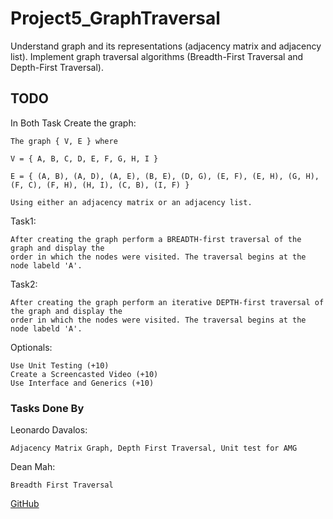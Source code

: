 # Project5_GraphTraversal
Understand graph and its representations (adjacency matrix and adjacency list). Implement graph traversal algorithms (Breadth-First Traversal and Depth-First Traversal).

## TODO

In Both Task Create the graph:

    The graph { V, E } where 
    
    V = { A, B, C, D, E, F, G, H, I }
    
    E = { (A, B), (A, D), (A, E), (B, E), (D, G), (E, F), (E, H), (G, H), (F, C), (F, H), (H, I), (C, B), (I, F) }

    Using either an adjacency matrix or an adjacency list.


Task1:

    After creating the graph perform a BREADTH-first traversal of the graph and display the
    order in which the nodes were visited. The traversal begins at the node labeld 'A'.

Task2:

    After creating the graph perform an iterative DEPTH-first traversal of the graph and display the
    order in which the nodes were visited. The traversal begins at the node labeld 'A'.

Optionals:
    
    Use Unit Testing (+10)
    Create a Screencasted Video (+10)
    Use Interface and Generics (+10)

### Tasks Done By


Leonardo Davalos:

    Adjacency Matrix Graph, Depth First Traversal, Unit test for AMG

Dean Mah:

    Breadth First Traversal
    
[GitHub](https://github.com/CS-2400-Team-DL/Project5_GraphTraversal.git)
